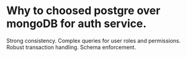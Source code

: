 # Why to choosed postgre over mongoDB for auth service. 
Strong consistency.
Complex queries for user roles and permissions.
Robust transaction handling.
Schema enforcement.
